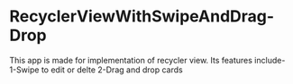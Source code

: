# RecyclerViewWithSwipeAndDrag-Drop
This app is made for implementation of recycler view.
Its features include-
1-Swipe to edit or delte
2-Drag and drop cards
